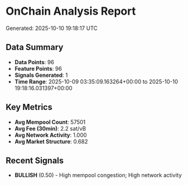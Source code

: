 # OnChain Analysis Report
Generated: 2025-10-10 19:18:17 UTC

## Data Summary
- **Data Points**: 96
- **Feature Points**: 96
- **Signals Generated**: 1
- **Time Range**: 2025-10-09 03:35:09.163264+00:00 to 2025-10-10 19:18:16.031397+00:00

## Key Metrics
- **Avg Mempool Count**: 57501
- **Avg Fee (30min)**: 2.2 sat/vB
- **Avg Network Activity**: 1.000
- **Avg Market Structure**: 0.682

## Recent Signals
- **BULLISH** (0.50) - High mempool congestion; High network activity
